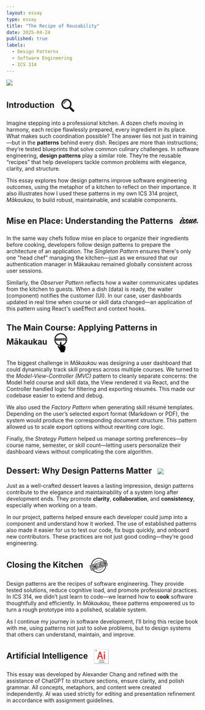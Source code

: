 ```yaml
---
layout: essay
type: essay
title: "The Recipe of Reusability"
date: 2025-04-24
published: true
labels:
  - Design Patterns
  - Software Engineering
  - ICS 314
---
```


<img width="380px" class="rounded float-start pe-3" src="../img/kitchen-pattern.jpg">

## Introduction <img src="../img/Introduction-Logo.jpg" width="40px" style="vertical-align: middle; margin-left: 10px;">
Imagine stepping into a professional kitchen. A dozen chefs moving in harmony, each recipe flawlessly prepared, every ingredient in its place. What makes such coordination possible? The answer lies not just in training—but in the **patterns** behind every dish. Recipes are more than instructions; they’re tested blueprints that solve common culinary challenges. In software engineering, **design patterns** play a similar role. They’re the reusable “recipes” that help developers tackle common problems with elegance, clarity, and structure.

This essay explores how design patterns improve software engineering outcomes, using the metaphor of a kitchen to reflect on their importance. It also illustrates how I used these patterns in my own ICS 314 project, *Mākaukau*, to build robust, maintainable, and scalable components.

## Mise en Place: Understanding the Patterns <img src="../img/issue.png" width="50px" style="vertical-align: middle; margin-left: 10px;">
In the same way chefs follow mise en place to organize their ingredients before cooking, developers follow design patterns to prepare the architecture of an application. The *Singleton Pattern* ensures there's only one "head chef" managing the kitchen—just as we ensured that our authentication manager in Mākaukau remained globally consistent across user sessions.

Similarly, the *Observer Pattern* reflects how a waiter communicates updates from the kitchen to guests. When a dish (data) is ready, the waiter (component) notifies the customer (UI). In our case, user dashboards updated in real time when course or skill data changed—an application of this pattern using React's useEffect and context hooks.

## The Main Course: Applying Patterns in Mākaukau <img src="../img/Code-6.png" width="40px" style="vertical-align: middle; margin-left: 10px;">
The biggest challenge in *Mākaukau* was designing a user dashboard that could dynamically track skill progress across multiple courses. We turned to the *Model-View-Controller (MVC)* pattern to cleanly separate concerns: the Model held course and skill data, the View rendered it via React, and the Controller handled logic for filtering and exporting résumés. This made our codebase easier to extend and debug.

We also used the *Factory Pattern* when generating skill résumé templates. Depending on the user’s selected export format (Markdown or PDF), the system would produce the corresponding document structure. This pattern allowed us to scale export options without rewriting core logic.

Finally, the *Strategy Pattern* helped us manage sorting preferences—by course name, semester, or skill count—letting users personalize their dashboard views without complicating the core algorithm.

## Dessert: Why Design Patterns Matter <img src="../img/apply.avif" width="60px" style="vertical-align: middle; margin-left: 10px;">
Just as a well-crafted dessert leaves a lasting impression, design patterns contribute to the elegance and maintainability of a system long after development ends. They promote **clarity**, **collaboration**, and **consistency**, especially when working on a team.

In our project, patterns helped ensure each developer could jump into a component and understand how it worked. The use of established patterns also made it easier for us to test our code, fix bugs quickly, and onboard new contributors. These practices are not just good coding—they’re good engineering.

## Closing the Kitchen <img src="../img/Conclusion-Logo.jpg" width="50px" style="vertical-align: middle; margin-left: 10px;">
Design patterns are the recipes of software engineering. They provide tested solutions, reduce cognitive load, and promote professional practices. In ICS 314, we didn’t just learn to code—we learned how to **cook** software thoughtfully and efficiently. In *Mākaukau*, these patterns empowered us to turn a rough prototype into a polished, scalable system.

As I continue my journey in software development, I’ll bring this recipe book with me, using patterns not just to solve problems, but to design systems that others can understand, maintain, and improve.

## Artificial Intelligence <img src="../img/Code-3.jpg" width="40px" style="vertical-align: middle; margin-left: 10px;">
This essay was developed by Alexander Chang and refined with the assistance of ChatGPT to structure sections, ensure clarity, and polish grammar. All concepts, metaphors, and content were created independently. AI was used strictly for editing and presentation refinement in accordance with assignment guidelines.
